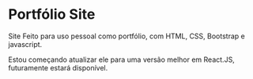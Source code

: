 # Portfólio Site

Site Feito para uso pessoal como portfólio, com HTML, CSS, Bootstrap e javascript.

Estou começando atualizar ele para uma versão melhor em React.JS, futuramente estará disponível.
